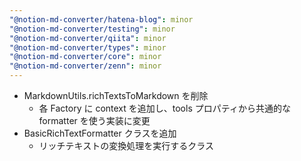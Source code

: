 ```yaml
---
"@notion-md-converter/hatena-blog": minor
"@notion-md-converter/testing": minor
"@notion-md-converter/qiita": minor
"@notion-md-converter/types": minor
"@notion-md-converter/core": minor
"@notion-md-converter/zenn": minor
---
```


- MarkdownUtils.richTextsToMarkdown を削除
  - 各 Factory に context を追加し、tools プロパティから共通的な formatter を使う実装に変更
- BasicRichTextFormatter クラスを追加
  - リッチテキストの変換処理を実行するクラス
